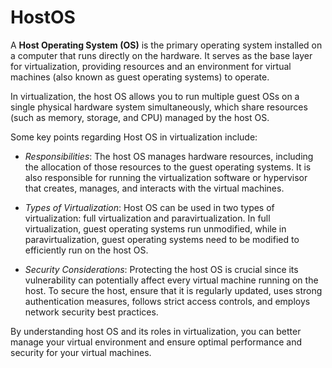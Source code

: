 # HostOS

A **Host Operating System (OS)** is the primary operating system installed on a computer that runs directly on the hardware. It serves as the base layer for virtualization, providing resources and an environment for virtual machines (also known as guest operating systems) to operate.

In virtualization, the host OS allows you to run multiple guest OSs on a single physical hardware system simultaneously, which share resources (such as memory, storage, and CPU) managed by the host OS.

Some key points regarding Host OS in virtualization include:

- _Responsibilities_: The host OS manages hardware resources, including the allocation of those resources to the guest operating systems. It is also responsible for running the virtualization software or hypervisor that creates, manages, and interacts with the virtual machines.

- _Types of Virtualization_: Host OS can be used in two types of virtualization: full virtualization and paravirtualization. In full virtualization, guest operating systems run unmodified, while in paravirtualization, guest operating systems need to be modified to efficiently run on the host OS.

- _Security Considerations_: Protecting the host OS is crucial since its vulnerability can potentially affect every virtual machine running on the host. To secure the host, ensure that it is regularly updated, uses strong authentication measures, follows strict access controls, and employs network security best practices.

By understanding host OS and its roles in virtualization, you can better manage your virtual environment and ensure optimal performance and security for your virtual machines.